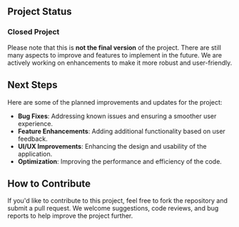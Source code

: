 <main>
    <section>
        <h2>Project Status</h2>
        <h3>Closed Project</h3>
        <p>Please note that this is <strong>not the final version</strong> of the project. There are still many aspects to improve and features to implement in the future. We are actively working on enhancements to make it more robust and user-friendly.</p>
    </section>
    <section>
        <h2>Next Steps</h2>
        <p>Here are some of the planned improvements and updates for the project:</p>
        <ul>
            <li><strong>Bug Fixes</strong>: Addressing known issues and ensuring a smoother user experience.</li>
            <li><strong>Feature Enhancements</strong>: Adding additional functionality based on user feedback.</li>
            <li><strong>UI/UX Improvements</strong>: Enhancing the design and usability of the application.</li>
            <li><strong>Optimization</strong>: Improving the performance and efficiency of the code.</li>
        </ul>
    </section>
    <section>
        <h2>How to Contribute</h2>
        <p>If you'd like to contribute to this project, feel free to fork the repository and submit a pull request. We welcome suggestions, code reviews, and bug reports to help improve the project further.</p>
    </section>
</main>
